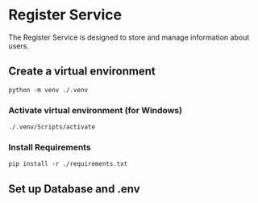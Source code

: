 # Register Service

The Register Service is designed to store and manage information about users.

## Create a virtual environment

```commandline
python -m venv ./.venv
```

### Activate virtual environment (for Windows)

```commandline
./.venv/Scripts/activate
```

### Install Requirements

```commandline
pip install -r ./requirements.txt
```

## Set up Database and .env

